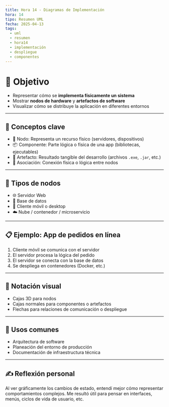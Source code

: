 ```yaml
---
title: Hora 14 - Diagramas de Implementación
hora: 14
tipo: Resumen UML
fecha: 2025-04-13
tags:
  - uml
  - resumen
  - hora14
  - implementación
  - despliegue
  - componentes
---
```


# 🎯 Objetivo
- Representar cómo se **implementa físicamente un sistema**
- Mostrar **nodos de hardware** y **artefactos de software**
- Visualizar cómo se distribuye la aplicación en diferentes entornos

---

## 📌 Conceptos clave

- 🧱 Nodo: Representa un recurso físico (servidores, dispositivos)
- 📦 Componente: Parte lógica o física de una app (bibliotecas, ejecutables)
- 📄 Artefacto: Resultado tangible del desarrollo (archivos `.exe`, `.jar`, etc.)
- 🔗 Asociación: Conexión física o lógica entre nodos

---

## 🧠 Tipos de nodos

- 🌐 Servidor Web
- 💾 Base de datos
- 📱 Cliente móvil o desktop
- ☁️ Nube / contenedor / microservicio

---

## 📋 Ejemplo: App de pedidos en línea

1. Cliente móvil se comunica con el servidor
2. El servidor procesa la lógica del pedido
3. El servidor se conecta con la base de datos
4. Se despliega en contenedores (Docker, etc.)

---

## 📐 Notación visual

- Cajas 3D para nodos
- Cajas normales para componentes o artefactos
- Flechas para relaciones de comunicación o despliegue

---

## 🧠 Usos comunes

- Arquitectura de software
- Planeación del entorno de producción
- Documentación de infraestructura técnica

---
## ✍️ Reflexión personal
Al ver gráficamente los cambios de estado, entendí mejor cómo representar comportamientos complejos. Me resultó útil para pensar en interfaces, menús, ciclos de vida de usuario, etc.